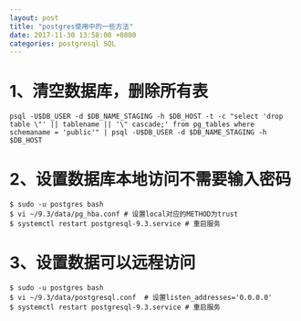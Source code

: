 ```yaml
---
layout: post
title: "postgres使用中的一些方法"
date: 2017-11-30 13:58:00 +0800
categories: postgresql SQL
---
```


1、清空数据库，删除所有表
====


`psql -U$DB_USER -d $DB_NAME_STAGING -h $DB_HOST -t -c "select 'drop table \"' || tablename || '\" cascade;' from pg_tables where schemaname = 'public'" | psql -U$DB_USER -d $DB_NAME_STAGING -h $DB_HOST
`

2、设置数据库本地访问不需要输入密码
====


```shell
$ sudo -u postgres bash
$ vi ~/9.3/data/pg_hba.conf # 设置local对应的METHOD为trust
$ systemctl restart postgresql-9.3.service # 重启服务

```

3、设置数据可以远程访问
====

```shell
$ sudo -u postgres bash
$ vi ~/9.3/data/postgresql.conf  # 设置listen_addresses='0.0.0.0'
$ systemctl restart postgresql-9.3.service # 重启服务

```
